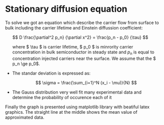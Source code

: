 # Stationary diffusion equation
<!DOCTYPE html>
<html>
<head>
  <meta charset="utf-8">
  <meta name="viewport" content="width=device-width">

</head>
<body>
 To solve we got an equation which describe the carrier flow from surface to bulk including the carrier lifetime and Einstein diffussion coefficient: <br>
  
<ul>
  <p>
  $$   D \frac{\partial^2 p_n} {\partial x^2} = \frac{p_n - p_0} {\tau} $$ 
    
   where $ \tau $ is carrier lifetime, $ p_0 $ is minrority carrier concentration in bulk semiconductor in steady state and $p_n$ is equal to concentration injected carriers near the surface. We assume that the $ p_n \ge p_0$.
</p>
  <li>The standar deviation is expressed as:
  
  $$ \sigma = \frac{\sum_{i=1}^N (x_i - \mu)}{N} $$

</li>
  <li>The Gauss distribution very well fit many experimental data and determine the probability of occurence each of it</li>
</ul>
Finally the graph is presented using matplotlib library with beatiful latex graphics. The straight line at the middle shows the mean value of approximated data.
</body>
</html>

